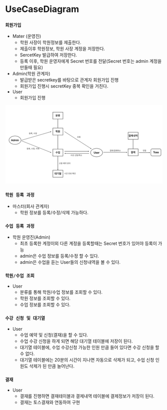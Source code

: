 # UseCaseDiagram

### `회원가입`
- Mater (운영진)
  - 학원 사장이 학원정보를 제출한다.
  - 제출이후 학원정보, 학원 사장 계정을 저장한다.
  - SercetKey 발급하여 저장한다.
  - 등록 이후, 학원 운영자에게 Secret 번호를 전달(Secret 번호는 admin 계정을 만들때 필요)
- Admin(학원 관계자)
  - 발급받은 secretkey를 바탕으로 관계자 회원가입 진행
  - 회원가입 진행시 secretKey 중복 확인을 거친다.
- User
  - 회원가입 진행
  

![alt text](./img/usecasediagram.png)
### `학원 등록 과정`
- 마스터(회사 관계자)
   - 학원 정보를 등록/수정/삭제 가능하다.
### `수업 등록 과정`
- 학원 운영진(Admin)
   - 최초 등록한 계정이외 다른 계정을 등록할때는 Secret 번호가 있어야 등록이 가능
   - admin은 수업 정보를 등록/수정 할 수 있다.
   - admin은 수업을 듣는 User들의 신청내역을 볼 수 있다.
### `학원/수업 조회`
- User
   - 분류를 통해 학원/수업 정보를 조회할 수 있다.
   - 학원 정보를 조회할 수 있다.
   - 수업 정보를 조회할 수 있다.
### `수강 신청 및 대기열`
- User 
  - 수업 예약 및 신청(결재)을 할 수 있다.
  - 수업 수강 신청을 하게 되면 해당 대기열 테이블에 저장이 된다.
  - 대기열 테이블에, 수업 수강신청 가능한 인원 만큼 들어 있다면 수강 신청을 할 수 없다.
  - 대기열 테이블에는 20분의 시간이 지나면 자동으로 삭제가 되고, 수업 신청 인원도 삭제가 된 만큼 늘어난다.
### `결재`
- User
  - 결재를 진행하면 결재테이블과 결제내역 테이블에 결제정보가 저장이 된다.
  - 결재는 토스결재와 연동하여 구현